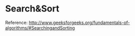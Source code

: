 # Search&Sort

Reference: http://www.geeksforgeeks.org/fundamentals-of-algorithms/#SearchingandSorting